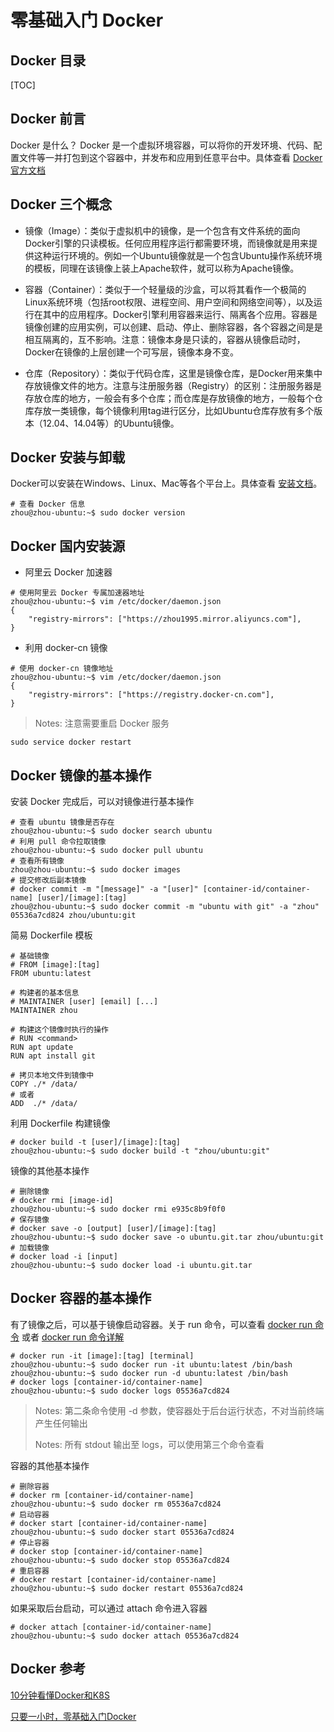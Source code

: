 # 零基础入门 Docker
## Docker 目录

[TOC]

## Docker 前言

Docker 是什么？
Docker 是一个虚拟环境容器，可以将你的开发环境、代码、配置文件等一并打包到这个容器中，并发布和应用到任意平台中。具体查看 [Docker 官方文档](https://docs.docker.com/) 

## Docker 三个概念

* 镜像（Image）：类似于虚拟机中的镜像，是一个包含有文件系统的面向Docker引擎的只读模板。任何应用程序运行都需要环境，而镜像就是用来提供这种运行环境的。例如一个Ubuntu镜像就是一个包含Ubuntu操作系统环境的模板，同理在该镜像上装上Apache软件，就可以称为Apache镜像。

* 容器（Container）：类似于一个轻量级的沙盒，可以将其看作一个极简的Linux系统环境（包括root权限、进程空间、用户空间和网络空间等），以及运行在其中的应用程序。Docker引擎利用容器来运行、隔离各个应用。容器是镜像创建的应用实例，可以创建、启动、停止、删除容器，各个容器之间是是相互隔离的，互不影响。注意：镜像本身是只读的，容器从镜像启动时，Docker在镜像的上层创建一个可写层，镜像本身不变。

* 仓库（Repository）：类似于代码仓库，这里是镜像仓库，是Docker用来集中存放镜像文件的地方。注意与注册服务器（Registry）的区别：注册服务器是存放仓库的地方，一般会有多个仓库；而仓库是存放镜像的地方，一般每个仓库存放一类镜像，每个镜像利用tag进行区分，比如Ubuntu仓库存放有多个版本（12.04、14.04等）的Ubuntu镜像。

## Docker 安装与卸载

Docker可以安装在Windows、Linux、Mac等各个平台上。具体查看 [安装文档](<https://docs.docker.com/install/>)。

```
# 查看 Docker 信息
zhou@zhou-ubuntu:~$ sudo docker version
```

## Docker 国内安装源

* 阿里云 Docker 加速器

```
# 使用阿里云 Docker 专属加速器地址
zhou@zhou-ubuntu:~$ vim /etc/docker/daemon.json
{
    "registry-mirrors": ["https://zhou1995.mirror.aliyuncs.com"],
}
```

* 利用 docker-cn 镜像

```
# 使用 docker-cn 镜像地址
zhou@zhou-ubuntu:~$ vim /etc/docker/daemon.json
{
    "registry-mirrors": ["https://registry.docker-cn.com"],
}
```

> Notes: 注意需要重启 Docker 服务

```
sudo service docker restart
```

## Docker 镜像的基本操作

安装 Docker 完成后，可以对镜像进行基本操作

```
# 查看 ubuntu 镜像是否存在
zhou@zhou-ubuntu:~$ sudo docker search ubuntu
# 利用 pull 命令拉取镜像
zhou@zhou-ubuntu:~$ sudo docker pull ubuntu
# 查看所有镜像
zhou@zhou-ubuntu:~$ sudo docker images
# 提交修改后副本镜像
# docker commit -m "[message]" -a "[user]" [container-id/container-name] [user]/[image]:[tag]
zhou@zhou-ubuntu:~$ sudo docker commit -m "ubuntu with git" -a "zhou" 05536a7cd824 zhou/ubuntu:git
```

简易 Dockerfile 模板

```
# 基础镜像
# FROM [image]:[tag]
FROM ubuntu:latest

# 构建者的基本信息
# MAINTAINER [user] [email] [...]
MAINTAINER zhou

# 构建这个镜像时执行的操作
# RUN <command>
RUN apt update
RUN apt install git

# 拷贝本地文件到镜像中
COPY ./* /data/
# 或者
ADD  ./* /data/
```

利用 Dockerfile 构建镜像

```
# docker build -t [user]/[image]:[tag]
zhou@zhou-ubuntu:~$ sudo docker build -t "zhou/ubuntu:git"
```

镜像的其他基本操作

```
# 删除镜像
# docker rmi [image-id]
zhou@zhou-ubuntu:~$ sudo docker rmi e935c8b9f0f0
# 保存镜像
# docker save -o [output] [user]/[image]:[tag]
zhou@zhou-ubuntu:~$ sudo docker save -o ubuntu.git.tar zhou/ubuntu:git
# 加载镜像
# docker load -i [input]
zhou@zhou-ubuntu:~$ sudo docker load -i ubuntu.git.tar
```

## Docker 容器的基本操作

有了镜像之后，可以基于镜像启动容器。关于 run 命令，可以查看 [docker run 命令](<https://zhuanlan.zhihu.com/p/53260098>) 或者 [docker run 命令详解](<https://blog.csdn.net/yinni11/article/details/81559175>) 

```
# docker run -it [image]:[tag] [terminal]
zhou@zhou-ubuntu:~$ sudo docker run -it ubuntu:latest /bin/bash
zhou@zhou-ubuntu:~$ sudo docker run -d ubuntu:latest /bin/bash
# docker logs [container-id/container-name]
zhou@zhou-ubuntu:~$ sudo docker logs 05536a7cd824
```

> Notes: 第二条命令使用 -d 参数，使容器处于后台运行状态，不对当前终端产生任何输出
>
> Notes: 所有 stdout 输出至 logs，可以使用第三个命令查看



容器的其他基本操作

```
# 删除容器
# docker rm [container-id/container-name]
zhou@zhou-ubuntu:~$ sudo docker rm 05536a7cd824
# 启动容器
# docker start [container-id/container-name]
zhou@zhou-ubuntu:~$ sudo docker start 05536a7cd824
# 停止容器
# docker stop [container-id/container-name]
zhou@zhou-ubuntu:~$ sudo docker stop 05536a7cd824
# 重启容器
# docker restart [container-id/container-name]
zhou@zhou-ubuntu:~$ sudo docker restart 05536a7cd824
```

如果采取后台启动，可以通过 attach 命令进入容器

```
# docker attach [container-id/container-name]
zhou@zhou-ubuntu:~$ sudo docker attach 05536a7cd824
```

## Docker 参考

[10分钟看懂Docker和K8S](<https://zhuanlan.zhihu.com/p/53260098>) 

[只要一小时，零基础入门Docker](<https://zhuanlan.zhihu.com/p/23599229>) 